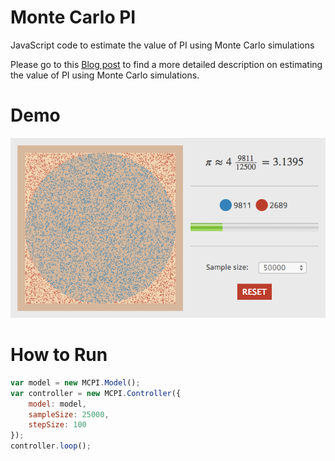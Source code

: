 Monte Carlo PI
====

JavaScript code to estimate the value of PI using Monte Carlo simulations

Please go to this [Blog post](http://davidrobles.net/blog/estimating-pi-using-monte-carlo-simulations/) to find a more detailed description on estimating the value of PI using Monte Carlo simulations.

# Demo

![alt text](img/demo.png "Logo Title Text 1")

# How to Run

```javascript
var model = new MCPI.Model();
var controller = new MCPI.Controller({
    model: model,
    sampleSize: 25000,
    stepSize: 100
});
controller.loop();
```

